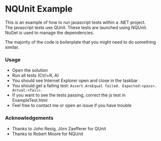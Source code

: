 ﻿NQUnit Example
==============

This is an example of how to run javascript tests within a .NET project.  
The javascript tests use QUnit.  These tests are launched using NQUnit.
NuGet is used to manage the dependencies. 

The majority of the code is boilerplate that you might need to do something similar.

### Usage
- Open the solution
- Run all tests (Ctrl+R, A)
- You should see Internet Explorer open and close in the taskbar
- You should get a failing test: ```Assert.AreEqual failed. Expected:<pass>. Actual:<fail>.```
- If you want to see the tests passing, correct the js test in ExampleTest.html
- Feel free to contact me or open an issue if you have trouble

### Acknowledgements
- Thanks to John Resig, Jörn Zaefferer for QUnit
- Thanks to Robert Moore for NQUnit
